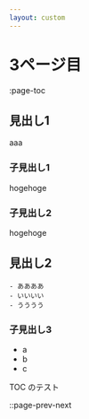 ```yaml
---
layout: custom
---
```

# 3ページ目

:page-toc

## 見出し1
aaa

### 子見出し1
hogehoge

### 子見出し2
hogehoge

## 見出し2
```
- ああああ
- いいいい
- うううう
```
### 子見出し3
- a
- b
- c



TOC のテスト

::page-prev-next
